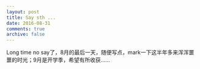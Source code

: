 ```yaml
---
layout: post
title: Say sth ...
date: 2016-08-31
comments: true
archive: false
---
```

Long time no say了，8月的最后一天，随便写点，mark一下这半年多来浑浑噩噩的时光；9月是开学季，希望有所收获......
